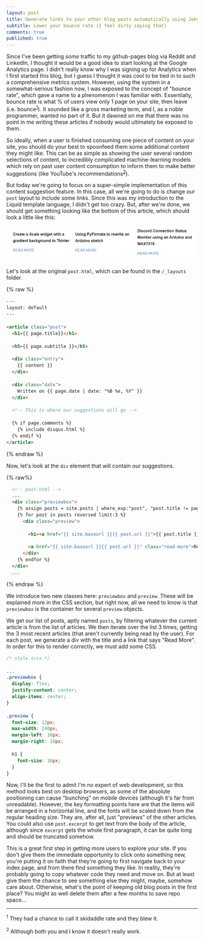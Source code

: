 ```yaml
---
layout: post
title: Generate links to your other blog posts automatically using Jekyll/Liquid
subtitle: Lower your bounce rate (I feel dirty saying that)
comments: true
published: true
---
```


Since I've been getting _some_ traffic to my github-pages blog via Reddit and LinkedIn, I thought it would be a good idea to start
looking at the Google Analytics page. I didn't really know why I was signing up for Analytics when I first started this
blog, but I guess I thought it was cool to be tied in to such a comprehensive metrics system. However, using the system
in a somewhat-serious fashion now, I was exposed to the concept of "bounce rate", which gave a name to a phenomenon I
was familiar with. Essentially, bounce rate is what % of users view only 1 page on your site, then leave (i.e.
bounce<sup><a href="#1">1</a></sup>). It sounded like a gross marketing term, and I, as a noble programmer, wanted no
part of it. But it dawned on me that there was no point in me writing these articles if nobody would ultimately be
exposed to them.

So ideally, when a user is finished consuming one piece of content on your site, you should do your best to spoonfeed
them some additional content they might like. This can be as simple as showing the user several random selections of
content, to incredibly complicated machine-learning models which rely on past user content consumption to inform them to
make better suggestions (like YouTube's recommendations<sup><a href="#2">2</a></sup>).

But today we're going to focus on a super-simple implementation of this content suggestion feature. In this case, all
we're going to do is change our `post` layout to include some links. Since this was my introduction to the Liquid
template language, I didn't get too crazy. But, after we're done, we should get something looking like the bottom of
this article, which should look a little like this:

![example](../images/jekyll-links/example.png)

Let's look at the original `post.html`, which can be found in the `/_layouts` folder.

{% raw %}
```html
---
layout: default
---

<article class="post">
  <h1>{{ page.title}}</h1>

  <h5>{{ page.subtitle }}</h5>

  <div class="entry">
    {{ content }}
  </div>

  <div class="date">
    Written on {{ page.date | date: "%B %e, %Y" }}
  </div>

  <!-- This is where our suggestions will go -->

  {% if page.comments %}
    {% include disqus.html %}
  {% endif %}
</article>
```
{% endraw %}

Now, let's look at the `div` element that will contain our suggestions.

{% raw%}
```html
  <!-- post.html -->
  ...
  <div class="previewbox">
    {% assign posts = site.posts | where_exp:"post", "post.title != page.title" %}
    {% for post in posts reversed limit:3 %}
      <div class="preview">

        <h1><a href="{{ site.baseurl }}{{ post.url }}">{{ post.title }}</a></h1>

        <a href="{{ site.baseurl }}{{ post.url }}" class="read-more">Read More</a>
      </div>
    {% endfor %}
  </div>
  ...
```
{% endraw %}

We introduce two new classes here: `previewbox` and `preview`. These will be explained more in the CSS section, but
right now, all we need to know is that `previewbox` is the container for several `preview` objects.

We get our list of posts, aptly named `posts`, by filtering whatever the current article is from the list of articles.
We then iterate over the list 3 times, getting the 3 most recent articles (that aren't currently being read by the
user). For each post, we generate a div with the title and a link that says "Read More". In order for this to render
correctly, we must add some CSS.


```css
/* style.scss */

...
.previewbox {
  display: flex;
  justify-content: center;
  align-items: center;
}

.preview {
  font-size: 12px;
  max-width: 240px;
  margin-left: 10px;
  margin-right: 10px;

  h1 {
    font-size: 16px;
  }
}
```

Now, I'll be the first to admit I'm no expert of web development, so this method looks best on desktop browsers, as some
of the absolute positioning can cause "bunching" on mobile devices (although it's far from unreadable). However, the key
formatting points here are that the items will be arranged in a horizontal line, and the fonts will be scaled down from
the regular heading size. They are, after all, just "previews" of the other articles. You could also use `post.excerpt`
to get text from the body of the article, although since `excerpt` gets the whole first paragraph, it can be quite long
and should be truncated somehow.

This is a great first step in getting more users to explore your site. If you don't give them the immediate opportunity
to click onto something new, you're putting it on faith that they're going to first navigate back to your index page,
and from there find something they like. In reality, they're probably going to copy whatever code they need and
move on. But at least give them the chance to see something else they might, maybe, somehow care about. Otherwise,
what's the point of keeping old blog posts in the first place? You might as well delete them after a few months to save
repo space...

---
<sup id="1">1</sup> They had a chance to call it skidaddle rate and they blew it.

<sup id="2">2</sup> Although both you and I know it doesn't really work.